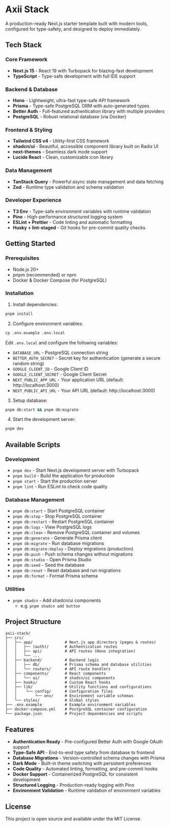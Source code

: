 # Axii Stack

A production-ready Next.js starter template built with modern tools, configured for type-safety, and designed to deploy immediately.

## Tech Stack

### Core Framework

- **Next.js 15** - React 19 with Turbopack for blazing-fast development
- **TypeScript** - Type-safe development with full IDE support

### Backend & Database

- **Hono** - Lightweight, ultra-fast type-safe API framework
- **Prisma** - Type-safe PostgreSQL ORM with auto-generated types
- **Better Auth** - Full-featured authentication library with multiple providers
- **PostgreSQL** - Robust relational database (via Docker)

### Frontend & Styling

- **Tailwind CSS v4** - Utility-first CSS framework
- **shadcn/ui** - Beautiful, accessible component library built on Radix UI
- **next-themes** - Seamless dark mode support
- **Lucide React** - Clean, customizable icon library

### Data Management

- **TanStack Query** - Powerful async state management and data fetching
- **Zod** - Runtime type validation and schema validation

### Developer Experience

- **T3 Env** - Type-safe environment variables with runtime validation
- **Pino** - High-performance structured logging system
- **ESLint + Prettier** - Code linting and automatic formatting
- **Husky + lint-staged** - Git hooks for pre-commit quality checks

## Getting Started

### Prerequisites

- Node.js 20+
- pnpm (recommended) or npm
- Docker & Docker Compose (for PostgreSQL)

### Installation

1. Install dependencies:

```bash
pnpm install
```

2. Configure environment variables:

```bash
cp .env.example .env.local
```

Edit `.env.local` and configure the following variables:

- `DATABASE_URL` - PostgreSQL connection string
- `BETTER_AUTH_SECRET` - Secret key for authentication (generate a secure random string)
- `GOOGLE_CLIENT_ID` - Google Client ID
- `GOOGLE_CLIENT_SECRET` - Google Client Secret
- `NEXT_PUBLIC_APP_URL` - Your application URL (default: http://localhost:3000)
- `NEXT_PUBLIC_API_URL` - Your API URL (default: http://localhost:3000)

3. Setup database:

```bash
pnpm db:start && pnpm db:migrate
```

4. Start the development server:

```bash
pnpm dev
```

## Available Scripts

### Development

- `pnpm dev` - Start Next.js development server with Turbopack
- `pnpm build` - Build the application for production
- `pnpm start` - Start the production server
- `pnpm lint` - Run ESLint to check code quality

### Database Management

- `pnpm db:start` - Start PostgreSQL container
- `pnpm db:stop` - Stop PostgreSQL container
- `pnpm db:restart` - Restart PostgreSQL container
- `pnpm db:logs` - View PostgreSQL logs
- `pnpm db:clean` - Remove PostgreSQL container and volumes
- `pnpm db:generate` - Generate Prisma client
- `pnpm db:migrate` - Run database migrations
- `pnpm db:migrate:deploy` - Deploy migrations (production)
- `pnpm db:push` - Push schema changes without migrations
- `pnpm db:studio` - Open Prisma Studio
- `pnpm db:seed` - Seed the database
- `pnpm db:reset` - Reset database and run migrations
- `pnpm db:format` - Format Prisma schema

### Utilities

- `pnpm shadcn` - Add shadcn/ui components
  - e.g. `pnpm shadcn add button`

## Project Structure

```
axii-stack/
├── src/
│   ├── app/              # Next.js app directory (pages & routes)
│   │   ├── (auth)/       # Authentication routes
│   │   ├── api/          # API routes (Hono integration)
│   │   └── ...
│   ├── backend/          # Backend logic
│   │   ├── db/           # Prisma schema and database utilities
│   │   └── routers/      # API route handlers
│   ├── components/       # React components
│   │   └── ui/           # shadcn/ui components
│   ├── hooks/            # Custom React hooks
│   ├── lib/              # Utility functions and configurations
│   │    └── config/      # Configuration files
│   │        └── env/     # Environment variable schemas
│   └── styles/           # Global styles
├── .env.example          # Example environment variables
├── docker-compose.yml    # PostgreSQL container configuration
└── package.json          # Project dependencies and scripts
```

## Features

- **Authentication Ready** - Pre-configured Better Auth with Google OAuth support
- **Type-Safe API** - End-to-end type safety from database to frontend
- **Database Migrations** - Version-controlled schema changes with Prisma
- **Dark Mode** - Built-in theme switching with persistent preferences
- **Code Quality** - Automated linting, formatting, and pre-commit hooks
- **Docker Support** - Containerized PostgreSQL for consistent development
- **Structured Logging** - Production-ready logging with Pino
- **Environment Validation** - Runtime validation of environment variables

## License

This project is open source and available under the MIT License.
